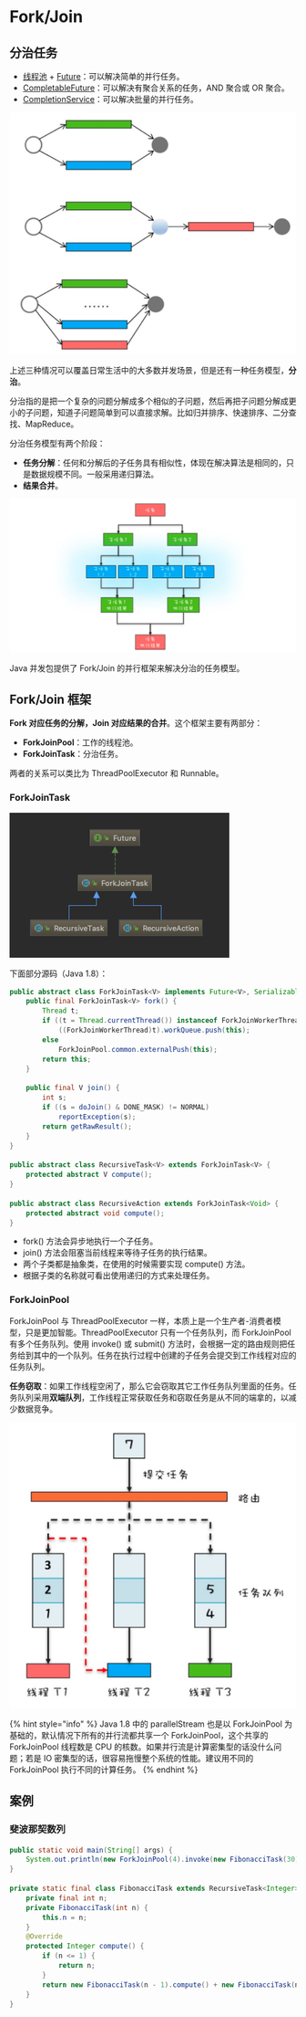 # Fork/Join

## 分治任务

* [线程池](thread-pool.md) + [Future](future.md)：可以解决简单的并行任务。
* [CompletableFuture](completablefuture.md)：可以解决有聚合关系的任务，AND 聚合或 OR 聚合。
* [CompletionService](completionservice.md)：可以解决批量的并行任务。

![&#x4ECE;&#x4E0A;&#x5230;&#x4E0B;&#x4F9D;&#x6B21;&#x4E3A;&#x7B80;&#x5355;&#x5E76;&#x884C;&#x4EFB;&#x52A1;&#x3001;&#x805A;&#x5408;&#x4EFB;&#x52A1;&#x3001;&#x6279;&#x91CF;&#x5E76;&#x884C;&#x4EFB;&#x52A1;](../../.gitbook/assets/image%20%287%29.png)

上述三种情况可以覆盖日常生活中的大多数并发场景，但是还有一种任务模型，**分治**。

分治指的是把一个复杂的问题分解成多个相似的子问题，然后再把子问题分解成更小的子问题，知道子问题简单到可以直接求解。比如归并排序、快速排序、二分查找、MapReduce。

分治任务模型有两个阶段：

* **任务分解**：任何和分解后的子任务具有相似性，体现在解决算法是相同的，只是数据规模不同。一般采用递归算法。
* **结果合并**。

![](../../.gitbook/assets/image%20%2821%29.png)

Java 并发包提供了 Fork/Join 的并行框架来解决分治的任务模型。

## Fork/Join 框架

**Fork 对应任务的分解，Join 对应结果的合并**。这个框架主要有两部分：

* **ForkJoinPool**：工作的线程池。
* **ForkJoinTask**：分治任务。

两者的关系可以类比为 ThreadPoolExecutor 和 Runnable。

### ForkJoinTask

![ForkJoinTask &#x7C7B;&#x7EE7;&#x627F;&#x56FE;](../../.gitbook/assets/image.png)

下面部分源码（Java 1.8）：

```java
public abstract class ForkJoinTask<V> implements Future<V>, Serializable {
    public final ForkJoinTask<V> fork() {
        Thread t;
        if ((t = Thread.currentThread()) instanceof ForkJoinWorkerThread)
            ((ForkJoinWorkerThread)t).workQueue.push(this);
        else
            ForkJoinPool.common.externalPush(this);
        return this;
    }

    public final V join() {
        int s;
        if ((s = doJoin() & DONE_MASK) != NORMAL)
            reportException(s);
        return getRawResult();
    }
}

public abstract class RecursiveTask<V> extends ForkJoinTask<V> {
    protected abstract V compute();
}

public abstract class RecursiveAction extends ForkJoinTask<Void> {
    protected abstract void compute();
}
```

* fork\(\) 方法会异步地执行一个子任务。
* join\(\) 方法会阻塞当前线程来等待子任务的执行结果。
* 两个子类都是抽象类，在使用的时候需要实现 compute\(\) 方法。
* 根据子类的名称就可看出使用递归的方式来处理任务。

### ForkJoinPool

ForkJoinPool 与 ThreadPoolExecutor 一样，本质上是一个生产者-消费者模型，只是更加智能。ThreadPoolExecutor 只有一个任务队列，而 ForkJoinPool 有多个任务队列。使用 invoke\(\) 或 submit\(\) 方法时，会根据一定的路由规则把任务给到其中的一个队列。任务在执行过程中创建的子任务会提交到工作线程对应的任务队列。

**任务窃取**：如果工作线程空闲了，那么它会窃取其它工作任务队列里面的任务。任务队列采用**双端队列**，工作线程正常获取任务和窃取任务是从不同的端拿的，以减少数据竞争。

![ForkJoinPool &#x5DE5;&#x4F5C;&#x539F;&#x7406;](../../.gitbook/assets/image%20%2869%29.png)

{% hint style="info" %}
Java 1.8 中的 parallelStream 也是以 ForkJoinPool 为基础的，默认情况下所有的并行流都共享一个 ForkJoinPool，这个共享的 ForkJoinPool 线程数是 CPU 的核数。如果并行流是计算密集型的话没什么问题；若是 IO 密集型的话，很容易拖慢整个系统的性能。建议用不同的 ForkJoinPool 执行不同的计算任务。
{% endhint %}

## 案例

### 斐波那契数列

```java
public static void main(String[] args) {
    System.out.println(new ForkJoinPool(4).invoke(new FibonacciTask(30)));
}

private static final class FibonacciTask extends RecursiveTask<Integer> {
    private final int n;
    private FibonacciTask(int n) {
        this.n = n;
    }
    @Override
    protected Integer compute() {
        if (n <= 1) {
            return n;
        }
        return new FibonacciTask(n - 1).compute() + new FibonacciTask(n - 2).fork().join();
    }
}
```

